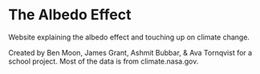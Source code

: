 # The Albedo Effect
Website explaining the albedo effect and touching up on climate change.

Created by Ben Moon, James Grant, Ashmit Bubbar, & Ava Tornqvist for a school project.
Most of the data is from climate.nasa.gov.
